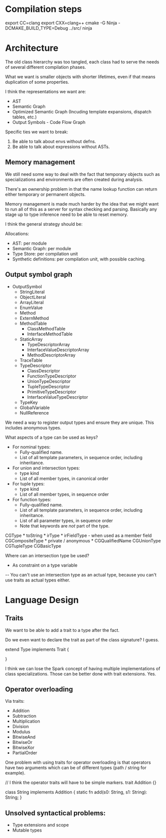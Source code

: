 # Compilation steps
export CC=clang
export CXX=clang++
cmake -G Ninja -DCMAKE_BUILD_TYPE=Debug ../src/
ninja

# Architecture

The old class hierarchy was too tangled, each class had to serve the needs of several
different compilation phases.

What we want is smaller objects with shorter lifetimes, even if that means duplication
of some properties.

I think the representations we want are:

  * AST
  * Semantic Graph
  * Optimized Semantic Graph (Incuding template expansions, dispatch tables, etc.)
  * Output Symbols - Code Flow Graph

Specific ties we want to break:

1) Be able to talk about envs without defns.
2) Be able to talk about expressions without ASTs.

## Memory management

We still need some way to deal with the fact that temporary objects such as specializations
and environments are often created during analysis.

There's an ownership problem in that the name lookup function can return either temporary or
permanent objects.

Memory management is made much harder by the idea that we might want to run all of this as a server
for syntax checking and parsing. Basically any stage up to type inference need to be able to reset
memory.

I think the general strategy should be:

Allocations:

* AST: per module
* Semantic Graph: per module
* Type Store: per compilation unit
* Synthetic definitions: per compilation unit, with possible caching.

## Output symbol graph

* OutputSymbol
  * StringLiteral
  * ObjectLiteral
  * ArrayLiteral
  * EnumValue
  * Method
  * ExternMethod
  * MethodTable
    * ClassMethodTable
    * InterfaceMethodTable
  * StaticArray
    * TypeDescriptorArray
    * InterfaceValueDescriptorArray
    * MethodDescriptorArray
  * TraceTable
  * TypeDescriptor
    * ClassDescriptor
    * FunctionTypeDescriptor
    * UnionTypeDescriptor
    * TupleTypeDescriptor
    * PrimitiveTypeDescriptor
    * InterfaceValueTypeDescriptor
  * TypeKey
  * GlobalVariable
  * NullReference

We need a way to register output types and ensure they are unique. This includes anonymous types.

What aspects of a type can be used as keys?

  * For nominal types:
    * Fully-qualified name.
    * List of all template parameters, in sequence order, including inheritance.
  * For union and intersection types:
    * type kind
    * List of all member types, in canonical order
  * For tuple types:
    * type kind
    * List of all member types, in sequence order
  * For function types:
    * Fully-qualified name.
    * List of all template parameters, in sequence order, including inheritance.
    * List of all parameter types, in sequence order
    * Note that keywords are *not* part of the type.

  CGType
    * toString
    * irType
    * irFieldType - when used as a member field
  CGCompositeType
    * private / anonymous
    * CGQualifiedName
  CGUnionType
  CGTupleType
  CGBasicType

Where can an intersection type be used?

  * As constraint on a type variable

  -- You can't use an intersection type as an actual type, because you can't use traits as
     actual types either.

# Language Design

## Traits

We want to be able to add a trait to a type after the fact.

Do we even want to declare the trait as part of the class signature? I guess.

extend Type implements Trait {

}

I think we can lose the Spark concept of having multiple implementations of class specializations.
Those can be better done with trait extensions. Yes.

## Operator overloading

Via traits:

* Addition
* Subtraction
* Multiplication
* Division
* Modulus
* BitwiseAnd
* BitwiseOr
* BitwiseXor
* PartialOrder

One problem with using traits for operator overloading is that operators have two arguments which
can be of different types (path / string for example).

// I think the operator traits will have to be simple markers.
trait Addition {}

class String implements Addition {
  static fn add(s0: String, s1: String): String;
}

## Unsolved syntactical problems:

* Type extensions and scope
* Mutable types
